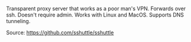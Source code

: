 Transparent proxy server that works as a poor man's VPN. Forwards over ssh. Doesn't require admin. Works with Linux and MacOS. Supports DNS tunneling.

Source:
https://github.com/sshuttle/sshuttle